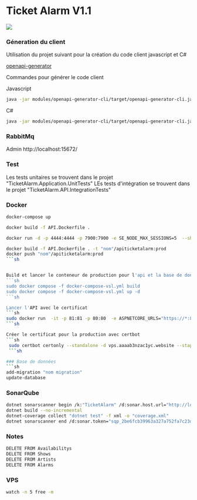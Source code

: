 # Ticket Alarm V1.1
![](https://github.com/AntoineYREM/TicketAlarm/blob/master/demo-v0.gif)




### Géneration du client 

Utilisation du projet suivant pour la création du code client javascript et C#

[openapi-generator](https://github.com/OpenAPITools/openapi-generator)

Commandes pour générer le code client

Javascript
```sh
java -jar modules/openapi-generator-cli/target/openapi-generator-cli.jar generate -i swagger.json   -g javascript  -o C:\Users\Antoine\Documents\TicketAlarm\TicketAlarm.UI.React\ticket-alarm-ui-react\src\client
```

C#
```sh
java -jar modules/openapi-generator-cli/target/openapi-generator-cli.jar generate -i swagger.json  -g csharp   -o C:\Users\Antoine\Documents\TicketAlarm\ClientCsharp\
```

### RabbitMq

Admin
http://localhost:15672/

### Test 
Les tests unitaires se trouvent dans le projet "TicketAlarm.Application.UnitTests"
LEs tests d'intégration se trouvent dans le projet "TicketAlarm.API.IntegrationTests"

### Docker 
```sh
docker-compose up 
```

```sh
docker build -f API.Dockerfile .
```

```sh
docker run -d -p 4444:4444 -p 7900:7900 -e SE_NODE_MAX_SESSIONS=5  --shm-size="2g" selenium/standalone-chrome:latest
```

```sh
docker build -f API.Dockerfile . -t "nom"/apiticketalarm:prod
docker push "nom"/apiticketalarm:prod
```sh


Build et lancer le conteneur de production pour l'api et la base de données 
```sh
sudo docker compose -f docker-compose-vsl.yml build
sudo docker compose -f docker-compose-vsl.yml up -d
```sh

Lancer l'API avec le certificat 
```sh
sudo docker run  -it -p 81:81 -p 80:80  -e ASPNETCORE_URLS="https://*:81;http://*:80"  -v /etc/letsencrypt:/cert   -e ASPNETCORE_Kestrel__Certificates__Default__Path=/cert/live/vps.aaaab3nzac1yc.website/fullchain.pem   -e ASPNETCORE_Kestrel__Certificates__Default__KeyPath=/cert/live/vps.aaaab3nzac1yc.website/privkey.pem   antoinemano/apiticketalarm:prod
```sh

Créer le certificat pour la production avec certbot 
```sh
 sudo certbot certonly --standalone -d vps.aaaab3nzac1yc.website --staple-ocsp -m antoine.mano@gmail.com --agree-tos
 ```sh

### Base de données
```sh
add-migration "nom migration" 
update-database
```


### SonarQube



```sh
dotnet sonarscanner begin /k:"TicketAlarm" /d:sonar.host.url="http://localhost:9000"  /d:sonar.token="sqp_2be6fcb39963a327a752fa7c23d5d883b649d954" /d:sonar.cs.vscoveragexml.reportsPaths=coverage.xml /d:sonar.scanner.scanAll=false
dotnet build --no-incremental
dotnet-coverage collect "dotnet test" -f xml -o "coverage.xml"
dotnet sonarscanner end /d:sonar.token="sqp_2be6fcb39963a327a752fa7c23d5d883b649d954"
```


### Notes

```sh
DELETE FROM Availabilitys
DELETE FROM Shows
DELETE FROM Artists
DELETE FROM Alarms
```


### VPS 

```sh
watch -n 5 free -m
```
